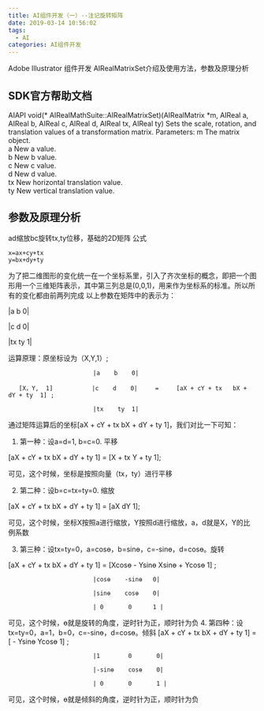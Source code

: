 ```yaml
---
title: AI组件开发（一）--注记旋转矩阵
date: 2019-03-14 10:56:02
tags: 
  - AI  
categories: AI组件开发
---
```

Adobe Illustrator 组件开发 AIRealMatrixSet介绍及使用方法，参数及原理分析
<!--more-->
## SDK官方帮助文档
AIAPI void(* AIRealMathSuite::AIRealMatrixSet)(AIRealMatrix *m, AIReal a, AIReal b, AIReal c, AIReal d, AIReal tx, AIReal ty)
Sets the scale, rotation, and translation values of a transformation matrix. 
Parameters:
m The matrix object.   
a New a value.   
b New b value.   
c New c value.  
d New d value.   
tx New horizontal translation value.   
ty New vertical translation value.  
## 参数及原理分析 
ad缩放bc旋转tx,ty位移，基础的2D矩阵
 公式
 
    x=ax+cy+tx
    y=bx+dy+ty
为了把二维图形的变化统一在一个坐标系里，引入了齐次坐标的概念，即把一个图形用一个三维矩阵表示，其中第三列总是(0,0,1)，用来作为坐标系的标准。所以所有的变化都由前两列完成
以上参数在矩阵中的表示为：

 |a    b    0|

 |c    d    0|

 |tx   ty   1|

 

运算原理：原坐标设为（X,Y,1）;

                            |a    b    0|

       [X，Y,  1]           |c    d    0|     =     [aX + cY + tx   bX + dY + ty  1] ;

                            |tx    ty  1|

通过矩阵运算后的坐标[aX + cY + tx   bX + dY + ty  1]，我们对比一下可知：

1. 第一种：设a=d=1, b=c=0.  平移

[aX + cY + tx   bX + dY + ty  1] = [X  + tx  Y + ty  1];

可见，这个时候，坐标是按照向量（tx，ty）进行平移

2. 第二种：设b=c=tx=ty=0.  缩放

[aX + cY + tx   bX + dY + ty  1] = [aX    dY   1];

可见，这个时候，坐标X按照a进行缩放，Y按照d进行缩放，a，d就是X，Y的比例系数

3. 第三种：设tx=ty=0，a=cosɵ，b=sinɵ，c=-sinɵ，d=cosɵ。旋转

[aX + cY + tx   bX + dY + ty  1] = [Xcosɵ - Ysinɵ    Xsinɵ + Ycosɵ  1] ;

                            |cosɵ    -sinɵ   0|

                            |sinɵ    cosɵ    0|    

                            | 0       0      1 |


可见，这个时候，ɵ就是旋转的角度，逆时针为正，顺时针为负
4. 第四种：设tx=ty=0，a=1，b=0，c=-sinɵ，d=cosɵ。倾斜
[aX + cY + tx   bX + dY + ty  1] = [ - Ysinɵ    Ycosɵ  1] ;

                            |1        0       0|

                            |-sinɵ    cosɵ    0|    

                            | 0       0       1 |

可见，这个时候，ɵ就是倾斜的角度，逆时针为正，顺时针为负
